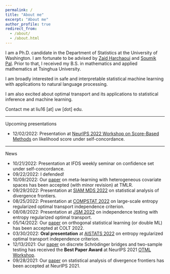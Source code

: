 ```yaml
---
permalink: /
title: "About me"
excerpt: "About me"
author_profile: true
redirect_from:
  - /about/
  - /about.html
---
```


I am a Ph.D. candidate in the Department of Statistics at the University of Washington.
I am fortunate to be advised by [Zaid Harchaoui](http://faculty.washington.edu/zaid/) and [Soumik Pal](https://sites.math.washington.edu/~soumik/).
Prior to that, I received my B.S. in mathematics and applied mathematics at Tsinghua University.  

I am broadly interested in safe and interpretable statistical machine learning with applications to natural language processing.
<!-- In particular, I have been working on developing automatic change detection algorithms to monitor learning machines. -->
I am also excited about optimal transport and its applications to statistical inference and machine learning.  
<!-- I have been working on safe statistical machine learning by developing automatic change detection method for machine learning algorithms to monitor their behavior. -->

Contact me at liu16 [at] uw [dot] edu.  

---
Upcoming presentations
* 12/02/2022: Presentation at [NeurIPS 2022 Workshop on Score-Based Methods](https://score-based-methods-workshop.github.io) on likelihood score under self-concordance.

---  
News
* 10/21/2022: Presentation at IFDS weekly seminar on confidence set under self-concordance.
* 09/22/2022: I defended!
* 10/09/2022: Our [paper](https://arxiv.org/abs/2202.01940) on meta-learning with heterogeneous covariate spaces has been accepted (with minor revision) at TMLR.
* 09/29/2022: Presentation at [SIAM MDS 2022](https://meetings.siam.org/sess/dsp_programsess.cfm?SESSIONCODE=75087) on statistical analysis of divergence frontiers.
* 08/25/2022: Presentation at [COMPSTAT 2022](http://www.compstat2022.org/fullprogramme.php) on large-scale entropy regularized optimal transport independence criterion.
* 08/08/2022: Presentation at [JSM 2022](https://ww2.amstat.org/meetings/jsm/2022/onlineprogram/ActivityDetails.cfm?SessionID=223306) on independence testing with entropy regularized optimal transport.
* 05/14/2022: Our [paper](https://arxiv.org/abs/2205.00350) on orthogonal statistical learning (or double ML) has been accepted at COLT 2022.
* 03/30/2022: **Oral presentation** at [AISTATS 2022](http://aistats.org/aistats2022/) on entropy regularized optimal transport independence criterion.
* 12/13/2021: Our [paper](/files/OTML2021-eot.pdf) on discrete Schrödinger bridges and two-sample testing has received the **Best Paper Award** at NeurIPS 2021 [OTML Workshop](https://otml2021.github.io/).
* 09/28/2021: Our [paper](https://arxiv.org/abs/2106.07898) on statistical analysis of divergence frontiers has been accepted at NeurIPS 2021.
